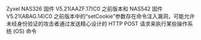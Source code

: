 Zyxel NAS326 固件 V5.21(AAZF.17)C0 之前版本和 NAS542 固件 V5.21(ABAG.14)C0 之前版本中的“setCookie”参数存在命令注入漏洞，可能允许未经身份验证的攻击者通过发送精心设计的 HTTP POST 请求来执行某些操作系统 (OS) 命令